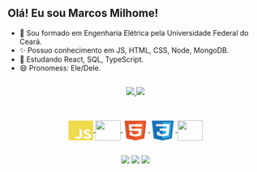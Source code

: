## Olá! Eu sou Marcos Milhome!

- 👷 Sou formado em Engenharia Elétrica pela Universidade Federal do Ceará.
- ✨ Possuo conhecimento em JS, HTML, CSS, Node, MongoDB.
- 🌱 Estudando React, SQL, TypeScript.
- 😄 Pronomess: Ele/Dele.

##

<div align="center">
  <a href="https://github.com/MarcosMilhome">
  <img height="180em" src="https://github-readme-stats.vercel.app/api?username=MarcosMilhome&show_icons=true&theme=gotham&include_all_commits=true&count_private=true"/>
  <img height="180em" src="https://github-readme-stats.vercel.app/api/top-langs/?username=MarcosMilhome&layout=compact&langs_count=7&theme=gotham"/>
</div>

##

<div align="center" style="display: inline_block"><br>
  <img align="center" height="40" width="50" src="https://raw.githubusercontent.com/devicons/devicon/master/icons/javascript/javascript-plain.svg">
  <img align="center" height="40" width="50" src="https://cdn.jsdelivr.net/gh/devicons/devicon/icons/nodejs/nodejs-original-wordmark.svg">
  <img align="center" height="40" width="50" src="https://raw.githubusercontent.com/devicons/devicon/master/icons/html5/html5-original.svg">
  <img align="center" height="40" width="50" src="https://raw.githubusercontent.com/devicons/devicon/master/icons/css3/css3-original.svg">
  <img align="center" height="40" width="50" src="https://cdn.jsdelivr.net/gh/devicons/devicon/icons/mongodb/mongodb-plain-wordmark.svg">
</div>

##

<div align="center"> 
 <a href="https://www.instagram.com/markosmil" target="_blank"><img src="https://img.shields.io/badge/-Instagram-%23E4405F?style=for-the-badge&logo=instagram&logoColor=white" target="_blank"></a>
 	  <a href = "mailto:markosmilhome@gmail.com"><img src="https://img.shields.io/badge/-Gmail-%23333?style=for-the-badge&logo=gmail&logoColor=white" target="_blank"></a>
  <a href="https://www.linkedin.com/in/marcos-milhome-4b3637104" target="_blank"><img src="https://img.shields.io/badge/-LinkedIn-%230077B5?style=for-the-badge&logo=linkedin&logoColor=white" target="_blank"></a> 
 
</div>
